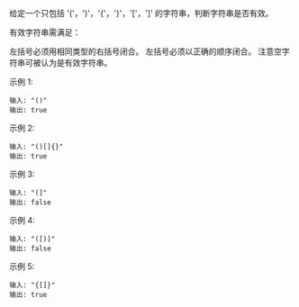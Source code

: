给定一个只包括 '('，')'，'{'，'}'，'['，']' 的字符串，判断字符串是否有效。

有效字符串需满足：

左括号必须用相同类型的右括号闭合。
左括号必须以正确的顺序闭合。
注意空字符串可被认为是有效字符串。

示例 1:

````
输入: "()"
输出: true
````

示例 2:

````
输入: "()[]{}"
输出: true
````

示例 3:

````
输入: "(]"
输出: false
````

示例 4:

````
输入: "([)]"
输出: false
````

示例 5:

````
输入: "{[]}"
输出: true
````